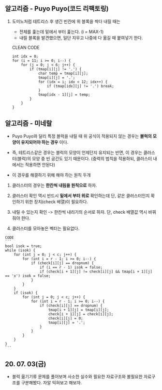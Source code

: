 ## 알고리즘 - Puyo Puyo(코드 리팩토링)

 1. 도미노처럼 테트리스 후 생긴 빈칸에 위 블록을 싹다 내릴 때는

    - 전체를 훑는데 밑에서 부터 훑는다. (i = MAX-1)
    - 내릴 블록을 발견했으면, 일단 지우고 나중에 다 옮길 때 붙여넣기 한다.
    
    CLEAN CODE
    
    ```
    int idx = 0;
	for (i = 11; i >= 0; i--) {
		for (j = 0; j < 6; j++) {
			if (tmap[i][j] != '.') {
				char temp = tmap[i][j];
				tmap[i][j] = '.';
				for (idx = i; idx < 12; idx++) {
					if (tmap[idx][j] != '.') break;
				}
				tmap[idx - 1][j] = temp;
			}
		}
	}
    ```

## 알고리즘 - 미네랄

 - Puyo Puyo와 달리 특정 블럭을 내릴 때 위 공식이 적용되지 않는 경우는 **블럭의 모양이 유지되어야 하는 경우** 이다.

 - 즉, 테트리스같은 경우는 블럭의 모양이 언제던지 유지되는 반면, 이 경우는 클러스터(블럭)의 모양 중 빈 공간도 있기 때문이다. (중력의 법칙을 적용하되, 클러스터 내에서는 적용하면 안된다)

 - 이 경우를 해결하기 위해 해야 하는 원칙 두개

  1. 클러스터의 경우는 **한칸씩 내림을 원칙으로** 하자.

  2. 클러스터 확인 역시 반드시 **밑에서 부터 위로** 확인하는데 단, 같은 클러스터인지 확인하기 위한 장치(check 배열)이 필요하다.

  3. 내릴 수 있는지 확인 -> 한칸씩 내리기의 순서로 하자. 단, check 배열값 역시 바꿔줘야 한다.

  4. 클러스터를 모아놓은 벡터는 필요없다.

	CODE
	```
	bool isok = true;
	while (isok) {
		for (int j = 0; j < c; j++) {
			for (int i = r - 1; i >= 0; i--) {
				if (check[i][j] == dropnum) {
					if (i == r - 1) isok = false;
					if (check[i + 1][j] != check[i][j] && tmap[i + 1][j] == 'x') isok = false;
				}
			}
		}
		if (isok) {
			for (int j = 0; j < c; j++) {
				for (int i = r - 1; i >= 0; i--) {
					if (check[i][j] == dropnum) {
						tmap[i + 1][j] = tmap[i][j];
						check[i + 1][j] = check[i][j];
						check[i][j] = 0;
						tmap[i][j] = '.';
					}
				}
			}
		}
	}
	```

## 20. 07. 03(금)

 - 블럭 옮기기류 문제를 풀어보며 사소한 실수와 필요한 자료구조와 불필요한 자료구조를 구분해봤다. 자알 익혀보고 해보자.

    


